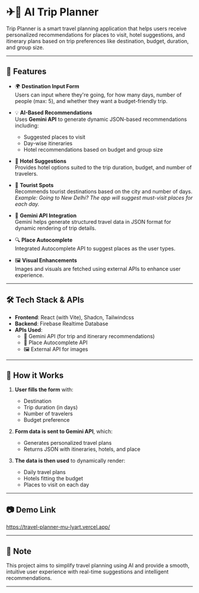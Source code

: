 # ✈🧳 AI Trip Planner

Trip Planner is a smart travel planning application that helps users receive personalized recommendations for places to visit, hotel suggestions, and itinerary plans based on trip preferences like destination, budget, duration, and group size.

---

## 🚀 Features

- 🌍 **Destination Input Form**  
  Users can input where they're going, for how many days, number of people (max: 5), and whether they want a budget-friendly trip.

- 💡 **AI-Based Recommendations**  
  Uses **Gemini API** to generate dynamic JSON-based recommendations including:
  - Suggested places to visit
  - Day-wise itineraries
  - Hotel recommendations based on budget and group size

- 🏨 **Hotel Suggestions**  
  Provides hotel options suited to the trip duration, budget, and number of travelers.

- 📍 **Tourist Spots**  
  Recommends tourist destinations based on the city and number of days.  
  _Example: Going to New Delhi? The app will suggest must-visit places for each day._

- 🧠 **Gemini API Integration**  
  Gemini helps generate structured travel data in JSON format for dynamic rendering of trip details.

- 🔍 **Place Autocomplete**  
  Integrated Autocomplete API to suggest places as the user types.

- 🖼️ **Visual Enhancements**  
  Images and visuals are fetched using external APIs to enhance user experience.

---

## 🛠️ Tech Stack & APIs

- **Frontend**: React (with Vite), Shadcn, Tailwindcss
- **Backend**: Firebase Realtime Database
- **APIs Used**:
  - 🌟 Gemini API (for trip and itinerary recommendations)
  - 🔄 Place Autocomplete API
  - 🖼️ External API for images

---

## 📌 How it Works

1. **User fills the form** with:
   - Destination
   - Trip duration (in days)
   - Number of travelers 
   - Budget preference 

2. **Form data is sent to Gemini API**, which:
   - Generates personalized travel plans
   - Returns JSON with itineraries, hotels, and place

3. **The data is then used** to dynamically render:
   - Daily travel plans
   - Hotels fitting the budget
   - Places to visit on each day

---

## 📷 Demo Link

https://travel-planner-mu-lyart.vercel.app/

---

## 📌 Note

This project aims to simplify travel planning using AI and provide a smooth, intuitive user experience with real-time suggestions and intelligent recommendations.

---


